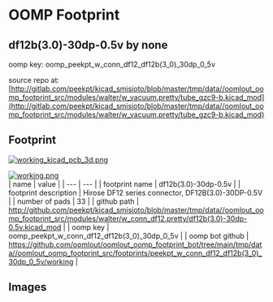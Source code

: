 # OOMP Footprint  
## df12b(3.0)-30dp-0.5v  by none  
  
oomp key: oomp_peekpt_w_conn_df12_df12b(3_0)_30dp_0_5v  
  
source repo at: [http://gitlab.com/peekpt/kicad_smisioto/blob/master/tmp/data//oomlout_oomp_footprint_src/modules/walter/w_vacuum.pretty/tube_gzc9-b.kicad_mod](http://gitlab.com/peekpt/kicad_smisioto/blob/master/tmp/data//oomlout_oomp_footprint_src/modules/walter/w_vacuum.pretty/tube_gzc9-b.kicad_mod)  
## Footprint  
  
[![working_kicad_pcb_3d.png](working_kicad_pcb_3d_600.png)](working_kicad_pcb_3d.png)  
  
[![working.png](working_600.png)](working.png)  
| name | value | 
| --- | --- | 
| footprint name | df12b(3.0)-30dp-0.5v | 
| footprint description | Hirose DF12 series connector, DF12B(3.0)-30DP-0.5V | 
| number of pads | 33 | 
| github path | http://github.com/peekpt/kicad_smisioto/blob/master/tmp/data//oomlout_oomp_footprint_src/modules/walter/w_conn_df12.pretty/df12b(3.0)-30dp-0.5v.kicad_mod | 
| oomp key | oomp_peekpt_w_conn_df12_df12b(3_0)_30dp_0_5v | 
| oomp bot github | https://github.com/oomlout/oomlout_oomp_footprint_bot/tree/main/tmp/data//oomlout_oomp_footprint_src/footprints/peekpt_w_conn_df12_df12b(3_0)_30dp_0_5v/working | 
## Images  

